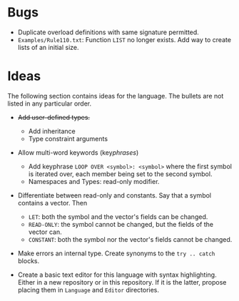 # Bugs

- Duplicate overload definitions with same signature permitted.
- `Examples/Rule110.txt`: Function `LIST` no longer exists. Add way to create lists of an initial size.

# Ideas

The following section contains ideas for the language. The bullets are not listed in any particular order.

- ~~Add user-defined types.~~
	- Add inheritance
	- Type constraint arguments

- Allow multi-word keywords (key*phrases*)
	- Add keyphrase `LOOP OVER <symbol>: <symbol>` where the first symbol is iterated over, each member being set to the second symbol.
	- Namespaces and Types: read-only modifier.

- Differentiate between read-only and constants. Say that a symbol contains a vector. Then
	- `LET`: both the symbol and the vector's fields can be changed.
	- `READ-ONLY`: the symbol cannot be changed, but the fields of the vector can.
	- `CONSTANT`: both the symbol nor the vector's fields cannot be changed.

- Make errors an internal type. Create synonyms to the `try .. catch` blocks.

- Create a basic text editor for this language with syntax highlighting. Either in a new repository or in this repository. If it is the latter, propose placing them in `Language` and `Editor` directories.
